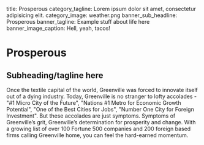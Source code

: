 title: Prosperous
category_tagline: Lorem ipsum dolor sit amet, consectetur adipisicing elit.
category_image: weather.png
banner_sub_headline: Prosperous
banner_tagline: Example stuff about life here
banner_image_caption: Hell, yeah, tacos!

# Prosperous

## Subheading/tagline here

Once the textile capital of the world, Greenville was forced to innovate itself out of a dying industry. Today, Greenville is no stranger to lofty accolades - "#1 Micro City of the Future", "Nations #1 Metro for Economic Growth Potential", "One of the Best Cities for Jobs", "Number One City for Foreign Investment". But these accolades are just symptoms. Symptoms of Greenville’s grit, Greenville’s determination for prosperity and change.  With a growing list of over 100 Fortune 500 companies and 200 foreign based firms calling Greenville home, you can feel the hard-earned momentum. 